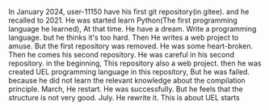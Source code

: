In January 2024, user-11150 have his first git repository(in gitee). and he
recalled to 2021. He was started learn Python(The first programming language
he learned), At that time. He have a dream. Write a programming language. but
he thinks it's too hard. Then He writes a web project to amuse. But the first
repository was removed. He was some heart-broken. Then he comes his second
repository. He was careful in his second repository. in the beginning, This
repository also a web project. then he was created UEL programming language in this
repository, But he was failed. because he did not learn the relevant knowledge about
the compilation principle. March, He restart. He was successfully. But he feels
that the structure is not very good. July. He rewrite it. This is about UEL starts
